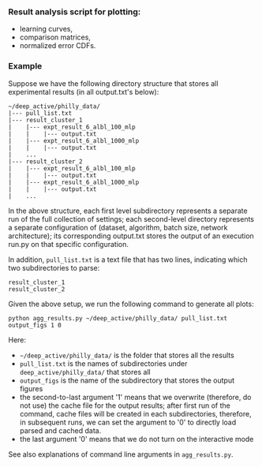 ### Result analysis script for plotting:
- learning curves,
- comparison matrices,
- normalized error CDFs.

### Example

Suppose we have the following directory structure that stores all experimental results (in all output.txt's below):

```
~/deep_active/philly_data/
|--- pull_list.txt
|--- result_cluster_1
|    |--- expt_result_6_albl_100_mlp
|    |    |--- output.txt
|    |--- expt_result_6_albl_1000_mlp
|    |    |--- output.txt
|    ...
|--- result_cluster_2
|    |--- expt_result_6_albl_100_mlp
|    |    |--- output.txt
|    |--- expt_result_6_albl_1000_mlp
|    |    |--- output.txt
|    ...
```


In the above structure, each first level subdirectory represents a separate run of the full collection of settings; each second-level directory represents a separate configuration of (dataset, algorithm, batch size, network architecture); its corresponding output.txt stores the output of an execution run.py on that specific configuration.

In addition, `pull_list.txt` is a text file that has two lines, indicating which two subdirectories to parse:
```
result_cluster_1
result_cluster_2
```

Given the above setup, we run the following command to generate all plots:
```
python agg_results.py ~/deep_active/philly_data/ pull_list.txt output_figs 1 0
```

Here:
- `~/deep_active/philly_data/` is the folder that stores all the results
- `pull_list.txt` is the names of subdirectories under `deep_active/philly_data/` that stores all
- `output_figs` is the name of the subdirectory that stores the output figures
- the second-to-last argument '1' means that we overwrite (therefore, do not use) the cache file for the output results; after first run of the command, cache files will be created in each subdirectories, therefore, in subsequent runs, we can set the argument to '0' to directly load parsed and cached data.
- the last argument '0' means that we do not turn on the interactive mode

See also explanations of command line arguments in `agg_results.py`.

